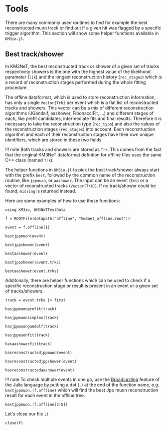 # Tools

There are many commonly used routines to find for example the best reconstructed
muon track or find out if a given hit was flagged by a specific trigger
algorithm. This section will show some helper functions available in `KM3io.jl`.


## Best track/shower

In KM3NeT, the best reconstructed track or shower of a given set of tracks
respectively showers is the one with the highest value of the likelihood
parameter (`lik`) and the longest reconstruction history (`rec_stages`) which is
a record of reconstruction stages performed during the whole fitting procedure.

The offline dataformat, which is used to store reconstruction information, has
only a single `Vector{Trk}` per event which is a flat list of reconstructed
tracks and showers. This vector can be a mix of different reconstruction
algorithms (JGandalf, aashower, FibonacciFit, ...) and different stages of each,
like prefit candidates, intermediate fits and final results. Therefore it is
necessary to take the reconstruction type (`rec_type`) and also the values of
the reconstruction stages (`rec_stages`) into account. Each reconstruction
algorithm and each of their reconstruction stages have their own unique
identifiers, which are stored in these two fields.

!!! note
    Both tracks and showers are stored as `Trk`. This comes from the fact
    that the original KM3NeT dataformat defintion for offline files uses the
    same C++ class (named `Trk`).

The helper functions in `KM3io.jl` to pick the best track/shower always start
with the prefix `best`, followed by the common name of the reconstruction
routine, like `jppmuon`, or `aashower`. The input can be an event (`Evt`) or a
vector of reconstructed tracks (`Vector{Trk}`). If no track/shower could be
found, `missing` is returned instead.

Here are some examples of how to use these functions:

```@example 1
using KM3io, KM3NeTTestData

f = ROOTFile(datapath("offline", "km3net_offline.root"))
```

```@example 1
event = f.offline[1]
```

```@example 1
bestjppmuon(event)
```

```@example 1
bestjppshower(event)
```

```@example 1
bestaashower(event)
```

```@example 1
bestjppshower(event.trks)
```

```@example 1
bestaashower(event.trks)
```

Additonally, there are helper functions which can be used to check if a specific
reconstruction stage or result is present in an event or a given set of
tracks/showers.

```@example 1
track = event.trks |> first
```

```@example 1
hasjppmuonprefit(track)
```
```@example 1
hasjppmuonsimplex(track)
```
```@example 1
hasjppmuongandalf(track)
```
```@example 1
hasjppmuonfit(track)
```
```@example 1
hasaashowerfit(track)
```

```@example 1
hasreconstructedjppmuon(event)
```
```@example 1
hasreconstructedjppshower(event)
```
```@example 1
hasreconstructedaashower(event)
```

!!! note
    To check multiple events in one go, use the
    [Broadcasting](https://docs.julialang.org/en/v1/manual/arrays/#Broadcasting)
    feature of the Julia language by putting a dot (`.`) at the end of the
    function name, e.g. `bestjppmuon.(f.offline)` which will find the best Jpp
    muon reconstruction result for each event in the offline tree.

```@example 1
bestjppmuon.(f.offline[2:5])
```

Let's close our file `;)`

```@example 1
close(f)
```
